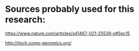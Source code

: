 # Sources probably used for this research:
https://www.nature.com/articles/s41467-021-25539-x#Sec15

http://tisch.comp-genomics.org/